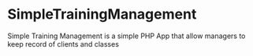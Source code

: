 SimpleTrainingManagement
========================

Simple Training Management is a simple PHP App that allow managers to keep record of clients and classes
